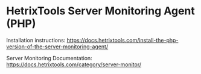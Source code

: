# HetrixTools Server Monitoring Agent (PHP)

Installation instructions: https://docs.hetrixtools.com/install-the-php-version-of-the-server-monitoring-agent/

Server Monitoring Documentation: https://docs.hetrixtools.com/category/server-monitor/

